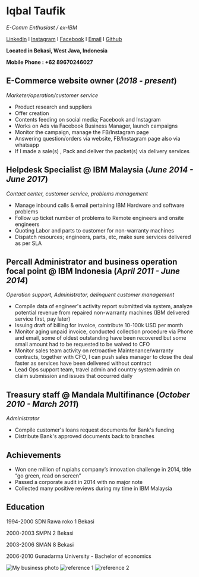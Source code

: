 # Iqbal Taufik
_E-Comm Enthusiast / ex-IBM_

[Linkedin](https://www.linkedin.com/in/iqbal-taufik-75598641/) I [Instagram](https://www.instagram.com/iqbalok/?hl=en) I [Facebook](https://www.facebook.com/iqbaloktaufik) I [Email](mailto:iqbaltaufik88@gmail.com) I [Github](https://iqbalok88.github.io/iqbal-taufik-scv/)

**Located in Bekasi, West Java, Indonesia**

**Mobile Phone : +62 89670246027**

## E-Commerce website owner (_2018 - present_)
_Marketer/operation/customer service_
- Product research and suppliers
- Offer creation
- Contents feeding on social media; Facebook and Instagram
- Works on Ads via Facebook Business Manager, launch campaigns
- Monitor the campaign, manage the FB/Instagram page
- Answering question/orders via website, FB/Instagram page also via whatsapp
- If I made a sale(s) , Pack and deliver the packet(s) via delivery services

## Helpdesk Specialist @ IBM Malaysia (_June 2014 - June 2017_)
_Contact center, customer service, problems management_
- Manage inbound calls & email pertaining IBM Hardware and software problems
- Follow up ticket number of problems to Remote engineers and onsite engineers
- Quoting Labor and parts to customer for non-warranty machines
- Dispatch resources; engineers, parts, etc, make sure services delivered as per SLA

## Percall Administrator and business operation focal point @ IBM Indonesia (_April 2011 - June 2014_)
_Operation support, Administrator, delinquent customer management_
- Compile data of engineer's activity report submitted via system, analyze potential revenue from repaired non-warranty machines (IBM delivered service first, pay later)
- Issuing draft of billing for invoice, contribute 10-100k USD per month
- Monitor aging unpaid invoice, conducted collection procedure via Phone and email, some of oldest outstanding have been recovered but some small amount had to be requested to be waived to CFO
- Monitor sales team activity on retroactive Maintenance/warranty contracts, together with CFO, I can push sales manager to close the deal faster as services have been delivered without contract
- Lead Ops support team, travel admin and country system admin on claim submission and issues that occurred daily

## Treasury staff @ Mandala Multifinance (_October 2010 - March 2011_)
_Administrator_
- Compile customer's loans request documents for Bank's funding
- Distribute Bank's approved documents back to branches   

## Achievements
- Won one million of rupiahs company’s innovation challenge in 2014, title “go green, read on screen”
- Passed a corporate audit in 2014 with no major note
- Collected many positive reviews during my time in IBM Malaysia

## Education
1994-2000 SDN Rawa roko 1 Bekasi

2000-2003 SMPN 2 Bekasi

2003-2006 SMAN 8 Bekasi

2006-2010 Gunadarma University - Bachelor of economics

![My business photo](https://i.postimg.cc/tgM0D42h/iqbal.jpg)
![reference 1](https://i.postimg.cc/BvJdcwHf/reference2.jpg)
![reference 2](https://i.postimg.cc/D0R9rvdx/reference1.jpg)
